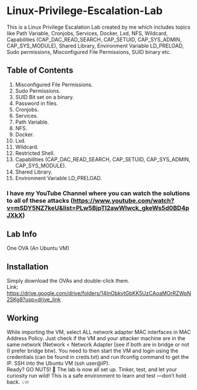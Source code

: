 # Linux-Privilege-Escalation-Lab
This is a Linux Privilege Escalation Lab created by me which includes topics like Path Variable, Cronjobs, Services, Docker, Lxd, NFS, Wildcard, Capabilities (CAP_DAC_READ_SEARCH, CAP_SETUID, CAP_SYS_ADMIN, CAP_SYS_MODULE), Shared Library, Environment Variable LD_PRELOAD, Sudo permissions, Misconfigured File Permissions, SUID binary etc.
## Table of Contents
1. Misconfigured File Permissions.
2. Sudo Permissions.
3. SUID Bit set on a binary.
4. Password in files.
5. Cronjobs.
6. Services.
7. Path Variable.
8. NFS.
9. Docker.
10. Lxd.
11. Wildcard.
12. Restricted Shell.
13. Capabilities (CAP_DAC_READ_SEARCH, CAP_SETUID, CAP_SYS_ADMIN, CAP_SYS_MODULE).
14. Shared Library.
15. Environment Variable LD_PRELOAD.

### I have my YouTube Channel where you can watch the solutions to all of these attacks (https://www.youtube.com/watch?v=mSDY5NZ7keU&list=PLw5BjpTl2awWIwck_gkeWs5d0BD4pJXkX)
## Lab Info
One OVA (An Ubuntu VM)
## Installation
Simply download the OVAs and double-click them.  
Link: https://drive.google.com/drive/folders/14InObkvtGbKK5UzCAoaMOrRZWpN2SKg8?usp=drive_link

## Working 
While importing the VM, select ALL network adapter MAC interfaces in MAC Address Policy. Just check if the VM and your attacker machine are in the same network (Network < Network Adapter [see if both are in bridge or not (I prefer bridge btw).
You need to then start the VM and login using the credentials (can be found in creds.txt) and run ifconfig command to get the IP. 
SSH into the Ubuntu VM (ssh user@IP).  
Ready? GO NUTS! 🎉
The lab is now all set up. Tinker, test, and let your curiosity run wild! This is a safe environment to learn and test —don’t hold back. 💡🔥
